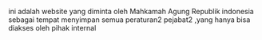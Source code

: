 ini adalah website yang diminta oleh Mahkamah Agung Republik indonesia sebagai tempat menyimpan semua peraturan2 pejabat2 ,yang hanya bisa diakses oleh pihak internal
